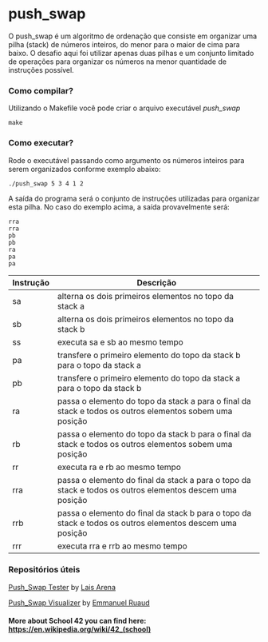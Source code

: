 # push_swap
O push_swap é um algoritmo de ordenação que consiste em organizar uma pilha (stack) de números inteiros, do menor para o maior de cima para baixo. O desafio aqui foi utilizar apenas duas pilhas e um conjunto limitado de operações para organizar os números na menor quantidade de instruções possível.

### Como compilar?
Utilizando o Makefile você pode criar o arquivo executável *push_swap*
```
make
```

### Como executar?
Rode o executável passando como argumento os números inteiros para serem organizados conforme exemplo abaixo:
```
./push_swap 5 3 4 1 2
```

A saída do programa será o conjunto de instruções utilizadas para organizar esta pilha. No caso do exemplo acima, a saída provavelmente será:
```
rra
rra
pb
pb
ra
pa
pa
```

| Instrução | Descrição                                                               |
| --------- | ------------------------------------------------------------------------|
| sa        | alterna os dois primeiros elementos no topo da stack a |
| sb        | alterna os dois primeiros elementos no topo da stack b |
| ss        | executa sa e sb ao mesmo tempo |
| pa        | transfere o primeiro elemento do topo da stack b para o topo da stack a |
| pb        | transfere o primeiro elemento do topo da stack a para o topo da stack b |
| ra        | passa o elemento do topo da stack a para o final da stack e todos os outros elementos sobem uma posição |
| rb        | passa o elemento do topo da stack b para o final da stack e todos os outros elementos sobem uma posição |
| rr        | executa ra e rb ao mesmo tempo |
| rra       | passa o elemento do final da stack a para o topo da stack e todos os outros elementos descem uma posição |
| rrb       | passa o elemento do final da stack b para o topo da stack e todos os outros elementos descem uma posição |
| rrr       | executa rra e rrb ao mesmo tempo |

### Repositórios úteis

[Push_Swap Tester](https://github.com/laisarena/push_swap_tester) by [Lais Arena](https://github.com/laisarena)

[Push_Swap Visualizer](https://github.com/o-reo/push_swap_visualizer) by [Emmanuel Ruaud](https://github.com/o-reo)


#### More about School 42 you can find here: https://en.wikipedia.org/wiki/42_(school)
